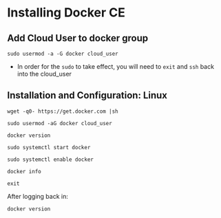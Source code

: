 # Installing Docker CE

## Add Cloud User to docker group

```
sudo usermod -a -G docker cloud_user
```

* In order for the `sudo` to take effect, you will need to `exit` and `ssh` back into the cloud_user

## Installation and Configuration: Linux

```
wget -q0- https://get.docker.com |sh
```

```
sudo usermod -aG docker cloud_user
```

```
docker version
```

```
sudo systemctl start docker
```

```
sudo systemctl enable docker
```

```
docker info
```

```
exit
```

After logging back in:

```
docker version
```
